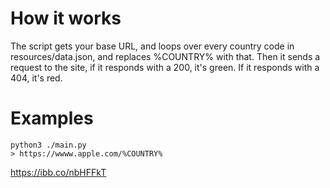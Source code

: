 # How it works
The script gets your base URL, and loops over every country code in resources/data.json, and replaces %COUNTRY% with that. Then it sends a request to the site, if it responds with a 200, it's green. If it responds with a 404, it's red.

# Examples

```
python3 ./main.py
> https://wwww.apple.com/%COUNTRY%
```
https://ibb.co/nbHFFkT